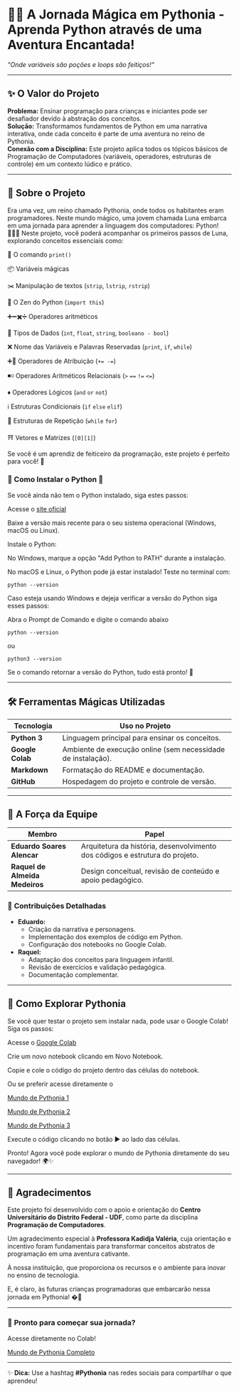 # 🏰🐍 **A Jornada Mágica em Pythonia** - Aprenda Python através de uma Aventura Encantada!  
 
*"Onde variáveis são poções e loops são feitiços!"*  

---

## ✨ **O Valor do Projeto**  
**Problema:** Ensinar programação para crianças e iniciantes pode ser desafiador devido à abstração dos conceitos.  
**Solução:** Transformamos fundamentos de Python em uma narrativa interativa, onde cada conceito é parte de uma aventura no reino de Pythonia.  
**Conexão com a Disciplina:** Este projeto aplica todos os tópicos básicos de Programação de Computadores (variáveis, operadores, estruturas de controle) em um contexto lúdico e prático.  

---

## 📖 **Sobre o Projeto**  
Era uma vez, um reino chamado Pythonia, onde todos os habitantes eram programadores. Neste mundo mágico, uma jovem chamada Luna embarca em uma jornada para aprender a linguagem dos computadores: Python! 🧙‍♂️✨
  Neste projeto, você poderá acompanhar os primeiros passos de Luna, explorando conceitos essenciais como:
  
  📢 O comando `print()`
  
  📦 Variáveis mágicas
  
  ✂️ Manipulação de textos (`strip`, `lstrip`, `rstrip`)
  
  📜 O Zen do Python (`import this`)
  
  ➕➖✖️➗ Operadores aritméticos

  🎲 Tipos de Dados (`int`, `float`, `string`, `booleano - bool`)

  ❌ Nome das Variáveis e Palavras Reservadas (`print`, `if`, `while`)

  ➕🟰 Operadores de Atribuição (`+= -=`)

  ◾◽ Operadores Aritméticos Relacionais (`>` `==` `!=` `<=`)

  ♦️ Operadores Lógicos (`and` `or` `not`)

  ℹ️ Estruturas Condicionais (`if` `else` `elif`)

  🔁 Estruturas de Repetição (`while` `for`)

  ⛩️ Vetores e Matrizes (`[0][1]`)


  Se você é um aprendiz de feiticeiro da programação, este projeto é perfeito para você! 🚀


### 🔧 Como Instalar o Python 🐍

  Se você ainda não tem o Python instalado, siga estes passos:
  
  Acesse o [site oficial](https://www.python.org/downloads/)
  
  Baixe a versão mais recente para o seu sistema operacional (Windows, macOS ou Linux).
  
  Instale o Python:
  
  No Windows, marque a opção "Add Python to PATH" durante a instalação.
  
  No macOS e Linux, o Python pode já estar instalado! Teste no terminal com:
  
  `python --version`
  
  Caso esteja usando Windows e dejeja verificar a versão do Python siga esses passos:
  
  Abra o Prompt de Comando e digite o comando abaixo
  
  `python --version`
  
  ou
  
  `python3 --version`
  
  Se o comando retornar a versão do Python, tudo está pronto! 🎉

---

## 🛠️ **Ferramentas Mágicas Utilizadas**  
| Tecnologia          | Uso no Projeto                                                                 |
|---------------------|--------------------------------------------------------------------------------|
| **Python 3**        | Linguagem principal para ensinar os conceitos.                                |
| **Google Colab**    | Ambiente de execução online (sem necessidade de instalação).                  |
| **Markdown**        | Formatação do README e documentação.                                          |
| **GitHub**          | Hospedagem do projeto e controle de versão.                                   |

---

## 👥 **A Força da Equipe**  
| Membro                      | Papel                                                                         |
|-----------------------------|-------------------------------------------------------------------------------|
| **Eduardo Soares Alencar**  | Arquitetura da história, desenvolvimento dos códigos e estrutura do projeto. |
| **Raquel de Almeida Medeiros** | Design conceitual, revisão de conteúdo e apoio pedagógico.                 |

### 🧩 **Contribuições Detalhadas**  
- **Eduardo:**  
  - Criação da narrativa e personagens.  
  - Implementação dos exemplos de código em Python.  
  - Configuração dos notebooks no Google Colab.  
- **Raquel:**  
  - Adaptação dos conceitos para linguagem infantil.  
  - Revisão de exercícios e validação pedagógica.  
  - Documentação complementar.  

---

## 🚀 **Como Explorar Pythonia**  

  Se você quer testar o projeto sem instalar nada, pode usar o Google Colab! Siga os passos:
  
  Acesse o [Google Colab](https://colab.research.google.com/)
  
  Crie um novo notebook clicando em Novo Notebook.
  
  Copie e cole o código do projeto dentro das células do notebook.
  
  Ou se preferir acesse diretamente o 
  
  [Mundo de Pythonia 1](https://colab.research.google.com/drive/1G6an8TZK_wDTWrh5YWkg5jsA0Xi3WoJ6?usp=sharing)
  
  [Mundo de Pythonia 2](https://colab.research.google.com/drive/1-mQPIDc31FoP3ofBYCdtT5iOE5puS4NB?usp=sharing)

  [Mundo de Pythonia 3](https://colab.research.google.com/drive/1WplrhNaSDLW2DtfnzL5viVTT20d7SQah?usp=sharing)
  
  Execute o código clicando no botão ▶️ ao lado das células.
  
  Pronto! Agora você pode explorar o mundo de Pythonia diretamente do seu navegador! 🌍✨

---

## 🌟 **Agradecimentos**  

Este projeto foi desenvolvido com o apoio e orientação do **Centro Universitário do Distrito Federal - UDF**, como parte da disciplina **Programação de Computadores**.  

Um agradecimento especial à **Professora Kadidja Valéria**, cuja orientação e incentivo foram fundamentais para transformar conceitos abstratos de programação em uma aventura cativante.  

À nossa instituição, que proporciona os recursos e o ambiente para inovar no ensino de tecnologia.  

E, é claro, às futuras crianças programadoras que embarcarão nessa jornada em Pythonia! �🐍 

---

### 🔮 **Pronto para começar sua jornada?**  

Acesse diretamente no Colab!  
    
[Mundo de Pythonia Completo](https://colab.research.google.com/drive/1_E3LMO6nxr5zb2uA7wcTKtwXNsy2rU5k?usp=sharing)

--- 

✨ **Dica:** Use a hashtag **#Pythonia** nas redes sociais para compartilhar o que aprendeu!  
